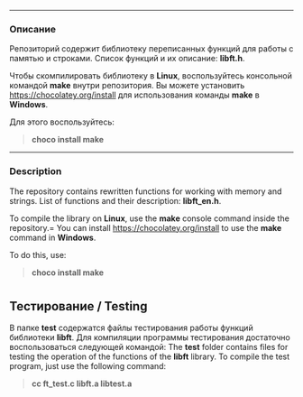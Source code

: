 ***
### Описание
Репозиторий содержит библиотеку переписанных функций для работы с памятью и строками.
Список функций и их описание: **libft.h**.

Чтобы скомпилировать библиотеку в **Linux**, воспользуйтесь консольной командой **make** внутри репозитория.
Вы можете установить https://chocolatey.org/install для использования команды **make** в **Windows**.

Для этого воспользуйтесь:
> **choco install make**

---

### Description
The repository contains rewritten functions for working with memory and strings.
List of functions and their description: **libft_en.h**.

To compile the library on **Linux**, use the **make** console command inside the repository.=
You can install https://chocolatey.org/install to use the **make** command in **Windows**.

To do this, use:
> **choco install make**

#

## Тестирование / Testing
В папке **test** содержатся файлы тестирования работы функций библиотеки **libft**.
Для компиляции программы тестирования достаточно воспользоваться следующей командой:
The **test** folder contains files for testing the operation of the functions of the **libft** library.
To compile the test program, just use the following command:
> **сс ft_test.c libft.a libtest.a**
